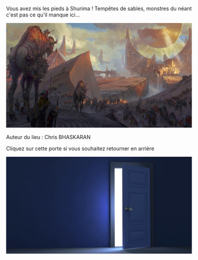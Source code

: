 Vous avez mis les pieds à Shurima ! 
Tempêtes de sables, monstres du néant c'est pas ce qu'il manque ici...

[![Shurima](/images/shurima.jpg)](https://www.youtube.com/watch?v=_mnkkIhoC8c&t=65s)

Auteur du lieu : Chris BHASKARAN

Cliquez sur cette porte si vous souhaitez retourner en arrière

<a href="https://github.com/Vaksalan/myLabesgi/blob/main/salle1.md">
    <img src="./images/door.jpg" alt="image" width="550"/>
</a>
